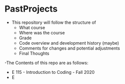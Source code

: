 # PastProjects

- This repository will follow the structure of
  + What course
  + Where was the course
  + Grade
  + Code overview and development history (maybe)
  + Comments for changes and potential adjustments
  + Final Thoughts
  
-The Contents of this repo are as follows:
  + E 115 - Introduction to Coding - Fall 2020
  + E
